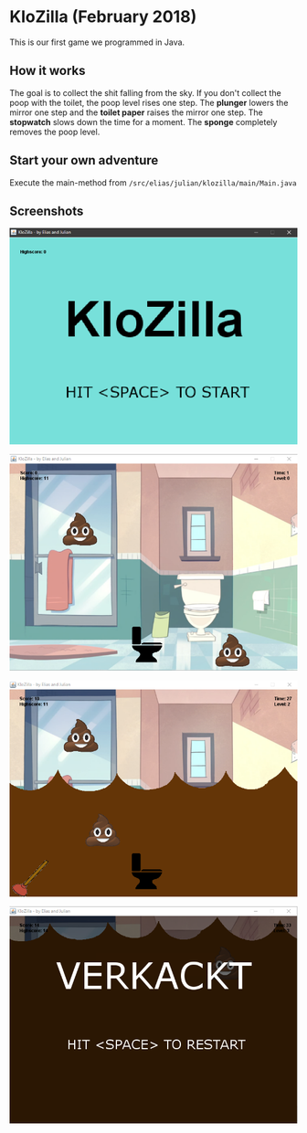 # KloZilla (February 2018)
This is our first game we programmed in Java.

## How it works
The goal is to collect the shit falling from the sky.
If you don't collect the poop with the toilet, the poop level rises one step. The **plunger** lowers the mirror one step and the **toilet paper** raises the mirror one step. The **stopwatch** slows down the time for a moment. The **sponge** completely removes the poop level.

## Start your own adventure
Execute the main-method from ```/src/elias/julian/klozilla/main/Main.java```

## Screenshots
![Homescreen](screenshots/homescreen.png)

![GameStart](screenshots/GameStart.png)

![GameMiddle](screenshots/GameMiddle.png)

![GameEnd](screenshots/GameEnd.png)
